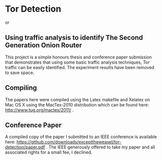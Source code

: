 # Tor Detection

or

## Using traffic analysis to identify The Second Generation Onion Router

This project is a simple honours thesis and conference paper submission that
demonstrates that using some basic traffic analysis techniques, Tor traffic can
be easily identified. The experiment results have been removed to save space.

## Compiling

The papers here were compiled using the Latex makefile and Xelatex on Mac OS X
using the  MacTex-2010 distribution which can be found here:
http://www.tug.org/mactex/2011/ .

## Conference Paper

A compiled copy of the paper I submitted to an IEEE conference is available
here: https://github.com/downloads/excepttheweasel/tor-detection/paper.pdf .
The IEEE generously offered to take my paper and all associated rights for a
small fee, I declined.

